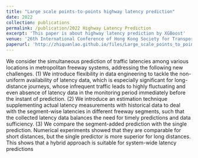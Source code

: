 ```yaml
---
title: "Large scale points-to-points highway latency prediction"
date: 2022
collection: publications
permalink: /publication/2022 Highway Latency Prediction
excerpt: 'This paper is about highway latency prediction by XGBoost'
venue: '26th International Conference of Hong Kong Society for Transportation Studies'
paperurl: 'http://zhiquanlao.github.io/files/Large_scale_points_to_points_highway_latency_prediction.pdf'
---
```


We consider the simultaneous prediction of traffic latencies among various locations in metropolitan freeway systems, addressing the following new challenges. (1) We introduce flexibility in data engineering to tackle the non-uniform availability of latency data, which is especially significant for long-distance journeys, whose infrequent traffic leads to highly fluctuating and even absence of latency data in the monitoring period immediately before the instant of prediction. (2) We introduce an estimation technique supplementing actual latency measurements with historical data to deal with the segment-wise latencies in different freeway segments, such that the collected latency data balances the need for timely predictions and data sufficiency. (3) We compare the segment-added prediction with the single prediction. Numerical experiments showed that they are comparable for short distances, but the single predictor is more superior for long distances. This shows that a hybrid approach is suitable for system-wide latency predictions
